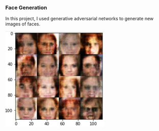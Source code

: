 ### Face Generation

In this project, I used generative adversarial networks to generate new images of faces.

![alt text](generated_faces.JPG "Face Generation Results")
